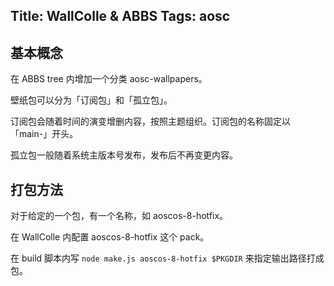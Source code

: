 Title: WallColle & ABBS
Tags: aosc
------

## 基本概念

在 ABBS tree 内增加一个分类 aosc-wallpapers。

壁纸包可以分为「订阅包」和「孤立包」。

订阅包会随着时间的演变增删内容，按照主题组织。订阅包的名称固定以「main-」开头。

孤立包一般随着系统主版本号发布，发布后不再变更内容。


## 打包方法

对于给定的一个包，有一个名称，如 aoscos-8-hotfix。

在 WallColle 内配置 aoscos-8-hotfix 这个 pack。

在 build 脚本内写 `node make.js aoscos-8-hotfix $PKGDIR` 来指定输出路径打成包。
